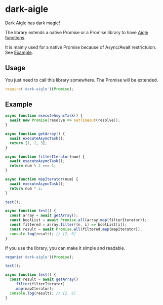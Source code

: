 # dark-aigle

Dark Aigle has dark magic!

The library extends a native Promise or a Promise library to have [Aigle functions](https://github.com/suguru03/aigle#functions).

It is mainly used for a native Promise because of Async/Await restrictuion. See [Example](https://github.com/suguru03/dark-aigle#example).

## Usage

You just need to call this library somewhere. The Promise will be extended.

```js
require('dark-aigle')(Promise);
```

## Example

```js
async function executeAsyncTask() {
  await new Promise(resolve => setTimeout(resolve));
}

async function getArray() {
  await executeAsyncTask();
  return [1, 2, 3];
}

async function filterIterator(num) {
  await executeAsyncTask();
  return num % 2 === 1;
}

async function mapIterator(num) {
  await executeAsyncTask();
  return num * 2;
}
```

```js
test();

async function test() {
  const array = await getArray();
  const boolList = await Promise.all(array.map(filterIterator));
  const filtered = array.filter((n, i) => boolList[i]);
  const result = await Promise.all(filtered.map(mapIterator));
  console.log(result); // [2, 6]
}
```

If you use the library, you can make it simple and readable.

```js
requrie('dark-aigle')(Promise);

test();

async function test() {
  const result = await getArray()
    .filter(filterIterator)
    .map(mapIterator);
  console.log(result); // [2, 6]
}
```
